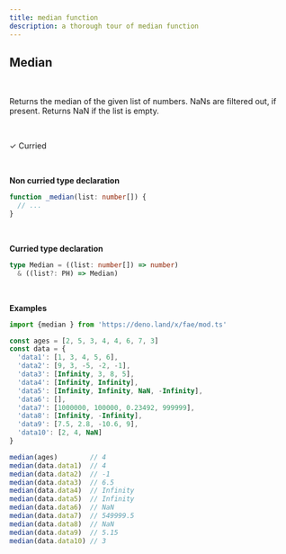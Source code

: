 ```yaml
---
title: median function
description: a thorough tour of median function
---
```


## Median
<br>

Returns the median of the given list of numbers. NaNs are filtered out, if present. Returns NaN if the list is empty.

<br>

&check; Curried

<br>
<!---
&#10539; Not curred
-->

**Non curried type declaration**
```typescript
function _median(list: number[]) {
  // ...
}
```
<br>

**Curried type declaration**

```typescript
type Median = ((list: number[]) => number)
  & ((list?: PH) => Median)
```
<br>

**Examples**
```typescript
import {median } from 'https://deno.land/x/fae/mod.ts'

const ages = [2, 5, 3, 4, 4, 6, 7, 3]
const data = {
  'data1': [1, 3, 4, 5, 6],
  'data2': [9, 3, -5, -2, -1],
  'data3': [Infinity, 3, 8, 5],
  'data4': [Infinity, Infinity],
  'data5': [Infinity, Infinity, NaN, -Infinity],
  'data6': [],
  'data7': [1000000, 100000, 0.23492, 999999],
  'data8': [Infinity, -Infinity],
  'data9': [7.5, 2.8, -10.6, 9],
  'data10': [2, 4, NaN] 
}

median(ages)	    // 4
median(data.data1)	// 4
median(data.data2)	// -1
median(data.data3)	// 6.5
median(data.data4)	// Infinity
median(data.data5)	// Infinity
median(data.data6)	// NaN
median(data.data7)	// 549999.5
median(data.data8)	// NaN
median(data.data9)	// 5.15
median(data.data10)	// 3
```

